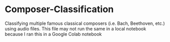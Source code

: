 # Composer-Classification
Classifying multiple famous classical composers (i.e. Bach, Beethoven, etc.) using audio files.
This file may not run the same in a local notebook because I ran this in a Google Colab notebook
